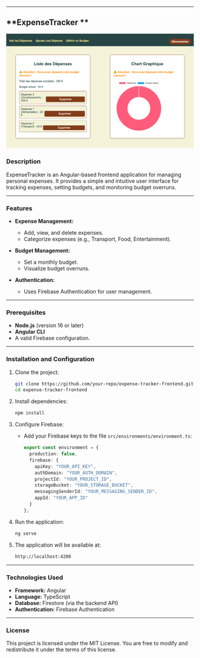 
---

## **ExpenseTracker **
![Screenshot of the project](./ExpenseTrackerPicture.png)


### **Description**

ExpenseTracker is an Angular-based frontend application for managing personal expenses. It provides a simple and intuitive user interface for tracking expenses, setting budgets, and monitoring budget overruns.

---

### **Features**

- **Expense Management:**
  - Add, view, and delete expenses.
  - Categorize expenses (e.g., Transport, Food, Entertainment).

- **Budget Management:**
  - Set a monthly budget.
  - Visualize budget overruns.

- **Authentication:**
  - Uses Firebase Authentication for user management.

---

### **Prerequisites**

- **Node.js** (version 16 or later)
- **Angular CLI**
- A valid Firebase configuration.

---

### **Installation and Configuration**

1. Clone the project:
   ```bash
   git clone https://github.com/your-repo/expense-tracker-frontend.git
   cd expense-tracker-frontend
   ```

2. Install dependencies:
   ```bash
   npm install
   ```

3. Configure Firebase:
   - Add your Firebase keys to the file `src/environments/environment.ts`:
     ```typescript
     export const environment = {
       production: false,
       firebase: {
         apiKey: "YOUR_API_KEY",
         authDomain: "YOUR_AUTH_DOMAIN",
         projectId: "YOUR_PROJECT_ID",
         storageBucket: "YOUR_STORAGE_BUCKET",
         messagingSenderId: "YOUR_MESSAGING_SENDER_ID",
         appId: "YOUR_APP_ID"
       }
     };
     ```

4. Run the application:
   ```bash
   ng serve
   ```

5. The application will be available at:
   ```bash
   http://localhost:4200
   ```

---

### **Technologies Used**

- **Framework:** Angular
- **Language:** TypeScript
- **Database:** Firestore (via the backend API)
- **Authentication:** Firebase Authentication

---


### **License**

This project is licensed under the MIT License. You are free to modify and redistribute it under the terms of this license.